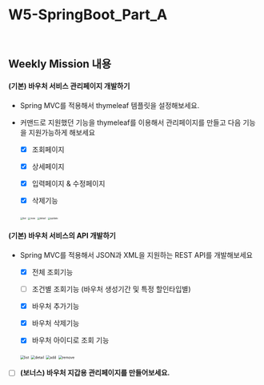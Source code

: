 # W5-SpringBoot_Part_A

<br/>

## Weekly Mission 내용

#### **(기본) 바우처 서비스 관리페이지 개발하기**

- Spring MVC를 적용해서 thymeleaf 템플릿을 설정해보세요.

- 커맨드로 지원했던 기능을 thymeleaf를 이용해서 관리페이지를 만들고 다음 기능을 지원가능하게 해보세요

   - [x] 조회페이지
   - [x] 상세페이지
   - [x] 입력페이지 & 수정페이지
   - [x] 삭제기능

   

   <img src="/Users/buli/prgrms/homework/w3-SpringBoot_Part_A/assets/images/voucher-list.png" alt="list" style="zoom:33%;" />

   <img src="/Users/buli/prgrms/homework/w3-SpringBoot_Part_A/assets/images/new-voucher.png" alt="new" style="zoom:33%;" />

   <img src="/Users/buli/prgrms/homework/w3-SpringBoot_Part_A/assets/images/voucher-detail.png" alt="detail" style="zoom:33%;" />

   <img src="/Users/buli/prgrms/homework/w3-SpringBoot_Part_A/assets/images/update-voucher.png" alt="update" style="zoom:33%;" />



#### **(기본) 바우처 서비스의 API 개발하기**

- Spring MVC를 적용해서 JSON과 XML을 지원하는 REST API를 개발해보세요

   - [x] 전체 조회기능
   - [ ] 조건별 조회기능 (바우처 생성기간 및 특정 할인타입별)
   - [x] 바우처 추가기능
   - [x] 바우처 삭제기능
   - [x] 바우처 아이디로 조회 기능

   

   <img src="/Users/buli/prgrms/homework/w3-SpringBoot_Part_A/assets/images/restapi-list.png" alt="list" style="zoom:50%;" />

   <img src="/Users/buli/prgrms/homework/w3-SpringBoot_Part_A/assets/images/restapi-detail.png" alt="detail" style="zoom:50%;" />

   <img src="/Users/buli/prgrms/homework/w3-SpringBoot_Part_A/assets/images/restapi-add.png" alt="add" style="zoom:50%;" />

   <img src="/Users/buli/prgrms/homework/w3-SpringBoot_Part_A/assets/images/restapi-remove.png" alt="remove" style="zoom:50%;" />





- [ ] **(보너스) 바우처 지갑용 관리페이지를 만들어보세요.**

